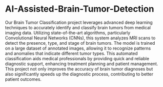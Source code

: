 # AI-Assisted-Brain-Tumor-Detection

Our Brain Tumor Classification project leverages advanced deep learning techniques to accurately identify and classify brain tumors from medical imaging data. Utilizing state-of-the-art algorithms, particularly Convolutional Neural Networks (CNNs), this system analyzes MRI scans to detect the presence, type, and stage of brain tumors. The model is trained on a large dataset of annotated images, allowing it to recognize patterns and anomalies that indicate different tumor types. This automated classification aids medical professionals by providing quick and reliable diagnostic support, enhancing treatment planning and patient management. This project not only improves the accuracy of brain tumor diagnoses but also significantly speeds up the diagnostic process, contributing to better patient outcomes.
